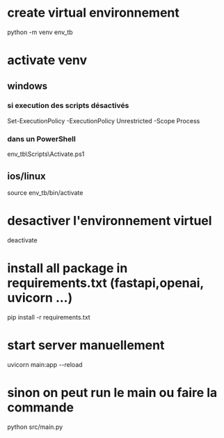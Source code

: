 # create virtual environnement
python -m venv env_tb

# activate venv
## windows
### si execution des scripts désactivés
Set-ExecutionPolicy -ExecutionPolicy Unrestricted -Scope Process
### dans un PowerShell
env_tb\Scripts\Activate.ps1

## ios/linux
source env_tb/bin/activate

# desactiver l'environnement virtuel
deactivate

# install all package in requirements.txt (fastapi,openai, uvicorn ...)
pip install -r requirements.txt

# start server manuellement
uvicorn main:app --reload

# sinon on peut run le main ou faire la commande
python src/main.py